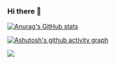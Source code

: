 ### Hi there 👋

<!--
**wzcwzc05/wzcwzc05** is a ✨ _special_ ✨ repository because its `README.md` (this file) appears on your GitHub profile.

Here are some ideas to get you started:

- 🔭 I’m currently working on ...
- 🌱 I’m currently learning ...
- 👯 I’m looking to collaborate on ...
- 🤔 I’m looking for help with ...
- 💬 Ask me about ...
- 📫 How to reach me: ...
- 😄 Pronouns: ...
- ⚡ Fun fact: ...
-->
[![Anurag's GitHub stats](https://github-readme-stats.vercel.app/api?username=wzcwzc05)](https://github.com/anuraghazra/github-readme-stats)


[![Ashutosh's github activity graph](https://activity-graph.herokuapp.com/graph?username=wzcwzc05&theme=dracula)](https://github.com/ashutosh00710/github-readme-activity-graph)


![](http://antzuhl.cn:4000/get/@wzcwzc05)
